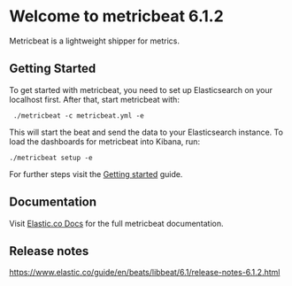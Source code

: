 # Welcome to metricbeat 6.1.2

Metricbeat is a lightweight shipper for metrics.

## Getting Started

To get started with metricbeat, you need to set up Elasticsearch on your localhost first. After that, start metricbeat with:

     ./metricbeat -c metricbeat.yml -e

This will start the beat and send the data to your Elasticsearch instance. To load the dashboards for metricbeat into Kibana, run:

    ./metricbeat setup -e

For further steps visit the [Getting started](https://www.elastic.co/guide/en/beats/metricbeat/6.1/metricbeat-getting-started.html) guide.

## Documentation

Visit [Elastic.co Docs](https://www.elastic.co/guide/en/beats/metricbeat/6.1/index.html) for the full metricbeat documentation.

## Release notes

https://www.elastic.co/guide/en/beats/libbeat/6.1/release-notes-6.1.2.html
